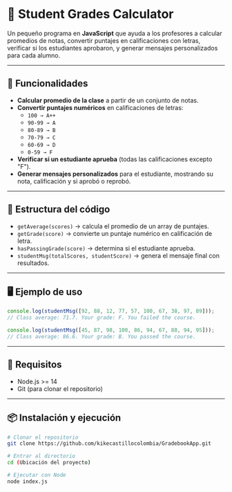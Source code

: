 # 📘 Student Grades Calculator

Un pequeño programa en **JavaScript** que ayuda a los profesores a calcular promedios de notas, convertir puntajes en calificaciones con letras, verificar si los estudiantes aprobaron, y generar mensajes personalizados para cada alumno.

---

## 🚀 Funcionalidades

- **Calcular promedio de la clase** a partir de un conjunto de notas.  
- **Convertir puntajes numéricos** en calificaciones de letras:  
  - `100 → A++`  
  - `90-99 → A`  
  - `80-89 → B`  
  - `70-79 → C`  
  - `60-69 → D`  
  - `0-59 → F`  
- **Verificar si un estudiante aprueba** (todas las calificaciones excepto "F").  
- **Generar mensajes personalizados** para el estudiante, mostrando su nota, calificación y si aprobó o reprobó.

---

## 📂 Estructura del código

- `getAverage(scores)` → calcula el promedio de un array de puntajes.  
- `getGrade(score)` → convierte un puntaje numérico en calificación de letra.  
- `hasPassingGrade(score)` → determina si el estudiante aprueba.  
- `studentMsg(totalScores, studentScore)` → genera el mensaje final con resultados.  

---

## 🖥️ Ejemplo de uso

```javascript
console.log(studentMsg([92, 88, 12, 77, 57, 100, 67, 38, 97, 89]));
// Class average: 71.7. Your grade: F. You failed the course.

console.log(studentMsg([45, 87, 98, 100, 86, 94, 67, 88, 94, 95]));
// Class average: 86.6. Your grade: B. You passed the course.
````

---

## 🔧 Requisitos

* Node.js >= 14
* Git (para clonar el repositorio)

---

## 📦 Instalación y ejecución

```bash
# Clonar el repositorio
git clone https://github.com/kikecastillocolombia/GradebookApp.git

# Entrar al directorio
cd (Ubicación del proyecto)

# Ejecutar con Node
node index.js
```

